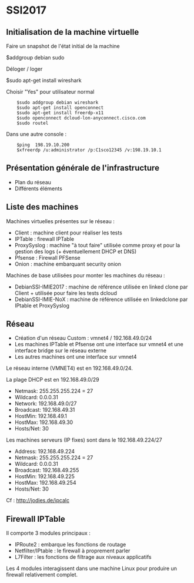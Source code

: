 # SSI2017
## Initialisation de la machine virtuelle
Faire un snapshot de l'état initial de la machine

  $addgroup debian sudo

Déloger / loger

  $sudo apt-get install wireshark

Choisir "Yes" pour utilisateur normal

```
    $sudo addgroup debian wireshark
    $sudo apt-get install openconnect
    $sudo apt-get install freerdp-x11
    $sudo openconnect dcloud-lon-anyconnect.cisco.com
    $sudo routel

```

Dans une autre console :

```
    $ping  198.19.10.200
    $xfreerdp /u:administrator /p:C1sco12345 /v:198.19.10.1

```

## Présentation générale de l'infrastructure
- Plan du réseau
- Différents éléments

## Liste des machines

Machines virtuelles présentes sur le réseau :
- Client : machine client pour réaliser les tests
- IPTable : firewall IPTable
- ProxySyslog : machine "à tout faire" utilisée comme proxy et pour la gestion des logs (+ éventuellement DHCP et DNS)
- Pfsense : Firewall PFSense
- Onion : machine embarquant security onion


Machines de base utilisées pour monter les machines du réseau :
- DebianSSI-IMIE2017 : machine de référence utilisée en linked clone par Client + utilisée pour faire les tests dcloud
- DebianSSI-IMIE-NoX : machine de référence utilisée en linkedclone par IPtable et ProxySyslog

## Réseau
- Création d'un réseau Custom : vmnet4 / 192.168.49.0/24
- Les machines IPTable et Pfsense ont une interface sur vmnet4 et une interface bridge sur le réseau externe
- Les autres machines ont une interface sur vmnet4

Le réseau interne (VMNET4) est en 192.168.49.0/24.

La plage DHCP est en 192.168.49.0/29
- Netmask:   255.255.255.224 = 27
- Wildcard:  0.0.0.31
- Network:   192.168.49.0/27
- Broadcast: 192.168.49.31
- HostMin:   192.168.49.1
- HostMax:   192.168.49.30
- Hosts/Net: 30             


Les machines serveurs (IP fixes) sont dans le 192.168.49.224/27
- Address:   192.168.49.224
- Netmask:   255.255.255.224 = 27
- Wildcard:  0.0.0.31   
- Broadcast: 192.168.49.255
- HostMin:   192.168.49.225
- HostMax:   192.168.49.254
- Hosts/Net: 30

Cf : http://jodies.de/ipcalc 

## Firewall IPTable
Il comporte 3 modules principaux :
- IPRoute2 : embarque les fonctions de routage
- Netfilter/IPtable : le firewall à proprement parler
- L7Filter : les fonctions de filtrage aux niveaux applicatifs

Les 4 modules interagissent dans une machine Linux pour produire un firewall relativement complet.

